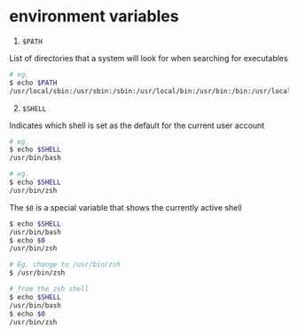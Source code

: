 # environment variables

1. `$PATH`

List of directories that a system will look for when searching for executables

```bash
# eg.
$ echo $PATH
/usr/local/sbin:/usr/sbin:/sbin:/usr/local/bin:/usr/bin:/bin:/usr/local/games:/usr/games
```

2. `$SHELL`

Indicates which shell is set as the default for the current user account

```bash
# eg.
$ echo $SHELL
/usr/bin/bash

# eg.
$ echo $SHELL
/usr/bin/zsh
```

The `$0` is a special variable that shows the currently active shell

```bash
$ echo $SHELL
/usr/bin/bash
$ echo $0 
/usr/bin/zsh

# Eg. change to /usr/bin/zsh
$ /usr/bin/zsh

# from the zsh shell
$ echo $SHELL
/usr/bin/bash
$ echo $0 
/usr/bin/zsh
```

